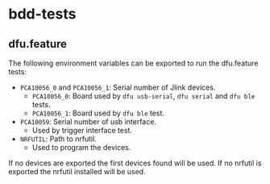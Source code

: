 # bdd-tests

## dfu.feature

The following environment variables can be exported to run the dfu.feature tests:

* `PCA10056_0` and `PCA10056_1`: Serial number of Jlink devices.
    * `PCA10056_0`: Board used by `dfu usb-serial`, `dfu serial` and `dfu ble` tests.
    * `PCA10056_1`: Board used by `dfu ble` test.
* `PCA10059`: Serial number of usb interface.
    * Used by trigger interface test.
* `NRFUTIL`: Path to nrfutil.
	* Used to program the devices.

If no devices are exported the first devices found will be used.
If no nrfutil is exported the nrfutil installed will be used.
